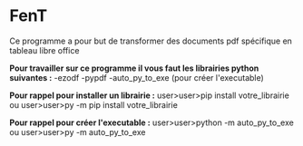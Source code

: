 # FenT
Ce programme a pour but de transformer des documents pdf spécifique en tableau libre office

**Pour travailler sur ce programme il vous faut les librairies python suivantes :**
-ezodf
-pypdf
-auto_py_to_exe (pour créer l'executable)

**Pour rappel pour installer un librairie :**
user>user>pip install votre_librairie
ou
user>user>py -m pip install votre_librairie

**Pour rappel pour créer l'executable :**
user>user>python -m auto_py_to_exe
ou
user>user>py -m auto_py_to_exe





